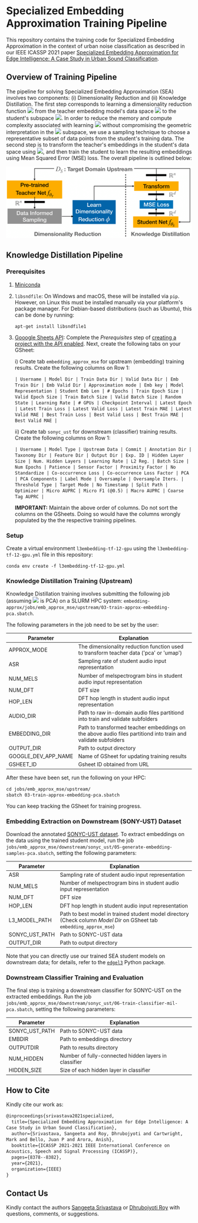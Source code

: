 # Specialized Embedding Approximation Training Pipeline
This repository contains the training code for Specialized Embedding Approximation in the context of urban noise classification as described in our IEEE ICASSP 2021 paper [Specialized Embedding Approximation for Edge Intelligence: A Case Study in Urban Sound Classification](https://ieeexplore.ieee.org/document/9414287).

## Overview of Training Pipeline
The pipeline for solving Specialized Embedding Approximation (SEA) involves two components: (i) Dimensionality Reduction and (ii) Knowledge Distillation. The first step corresponds to learning a dimensionality reduction function <img src="https://render.githubusercontent.com/render/math?math=\phi"> from the teacher embedding model's data space <img src="https://render.githubusercontent.com/render/math?math=\mathbb{R}^n"> to the student's subspace <img src="https://render.githubusercontent.com/render/math?math=\mathbb{R}^d">. In order to reduce the memory and compute complexity associated with learning <img src="https://render.githubusercontent.com/render/math?math=\phi"> without compromising the geometric interpretation in the <img src="https://render.githubusercontent.com/render/math?math=\mathbb{R}^d"> subspace, we use a sampling technique to choose a representative subset of data points from the student's training data. The second step is to transform the teacher's embeddings in the student's data space using <img src="https://render.githubusercontent.com/render/math?math=\phi">, and then train the student to learn the resulting embeddings using Mean Squared Error (MSE) loss. The overall pipeline is outlined below:

<img src="EA_Pipeline-1.png" alt="EA-Pipeline"/>

## Knowledge Distillation Pipeline
### Prerequisites
1. [Miniconda](https://docs.conda.io/en/latest/miniconda.html)
2. `libsndfile`: On Windows and macOS, these will be installed via `pip`. However, on Linux this must be installed manually via your platform's package manager. For Debian-based distributions (such as Ubuntu), this can be done by running:

    ```
    apt-get install libsndfile1
    ```
3. [Gooogle Sheets API](https://developers.google.com/sheets/api/quickstart/python#prerequisites): Complete the _Prerequisites_ step of [creating a project with the API enabled](https://developers.google.com/workspace/guides/create-project). Next, create the following tabs on your GSheet:

    i) Create tab `embedding_approx_mse` for upstream (embedding) training results. Create the following columns on Row 1:
    
       | Username | Model Dir | Train Data Dir | Valid Data Dir | Emb Train Dir | Emb Valid Dir | Approximation mode | Emb key | Model Representation | Student Emb Len | # Epochs | Train Epoch Size | Valid Epoch Size | Train Batch Size | Valid Batch Size | Random State | Learning Rate | # GPUs | Checkpoint Interval | Latest Epoch | Latest Train Loss | Latest Valid Loss | Latest Train MAE | Latest Valid MAE | Best Train Loss | Best Valid Loss | Best Train MAE | Best Valid MAE |
       
    ii) Create tab `sonyc_ust` for downstream (classifier) training results. Create the following columns on Row 1:
    
       | Username | Model Type | Upstream Data | Commit | Annotation Dir | Taxonomy Dir | Feature Dir | Output Dir | Exp. ID | Hidden Layer Size | Num. Hidden Layers | Learning Rate | L2 Reg. | Batch Size | Num Epochs | Patience | Sensor Factor | Proximity Factor | No Standardize | Co-occurrence Loss | Co-occurrence Loss Factor | PCA | PCA Components | Label Mode | Oversample | Oversample Iters. | Threshold Type | Target Mode | No Timestamp | Split Path | Optimizer | Micro AUPRC | Micro F1 (@0.5) | Macro AUPRC | Coarse Tag AUPRC |
       
     **IMPORTANT:** Maintain the above order of columns. Do not sort the columns on the GSheets. Doing so would have the columns wrongly populated by the the respective training pipelines.
    
### Setup
Create a virtual environment `l3embedding-tf-12-gpu` using the `l3embedding-tf-12-gpu.yml` file in this repository:
```
conda env create -f l3embedding-tf-12-gpu.yml
```

### Knowledge Distillation Training (Upstream)
Knowledge Distillation training involves submitting the following job (assuming <img src="https://render.githubusercontent.com/render/math?math=\phi"> is PCA) on a SLURM HPC system: `embedding-approx/jobs/emb_approx_mse/upstream/03-train-approx-embedding-pca.sbatch`.

The following parameters in the job need to be set by the user:

| Parameter           | Explanation                                                                                                   |
| ------------------- | ------------------------------------------------------------------------------------------------------------- |
| APPROX_MODE         | The dimensionality reduction function used to transform teacher data ('pca' or 'umap')                        |
| ASR                 | Sampling rate of student audio input representation                                                           |
| NUM_MELS            | Number of melspectrogram bins in student audio input representation                                           |
| NUM_DFT             | DFT size                                                                                                      |
| HOP_LEN             | DFT hop length in student audio input representation                                                          |
| AUDIO_DIR           | Path to raw in-domain audio files partitiond into train and validate subfolders                               |
| EMBEDDING_DIR       | Path to transformed teacher embeddings on the above audio files partitiond into train and validate subfolders |
| OUTPUT_DIR          | Path to output directory                                                                                      |
| GOOGLE_DEV_APP_NAME | Name of GSheet for updating training results                                                                  |
| GSHEET_ID           | Gsheet ID obtained from URL                                                                                   |

After these have been set, run the following on your HPC:
```
cd jobs/emb_approx_mse/upstream/
sbatch 03-train-approx-embedding-pca.sbatch
```

You can keep tracking the GSheet for training progress.

### Embedding Extraction on Downstream (SONY-UST) Dataset
Download the annotated [SONYC-UST dataset](https://zenodo.org/record/3693077#.YMJX_vlKiUk). To extract embeddings on the data using the trained student model, run the job `jobs/emb_approx_mse/downstream/sonyc_ust/05-generate-embedding-samples-pca.sbatch`, setting the following parameters: 

| Parameter           | Explanation                                                                                                   |
| ------------------- | ------------------------------------------------------------------------------------------------------------- |
| ASR                 | Sampling rate of student audio input representation                                                           |
| NUM_MELS            | Number of melspectrogram bins in student audio input representation                                           |
| NUM_DFT             | DFT size                                                                                                      |
| HOP_LEN             | DFT hop length in student audio input representation                                                          |
| L3_MODEL_PATH       | Path to best model in trained student model directory (Check column _Model Dir_ on GSheet tab `embedding_approx_mse`)                |
| SONYC_UST_PATH      | Path to SONYC-UST data                                                                                        |
| OUTPUT_DIR          | Path to output directory                                                                                      |

Note that you can directly use our trained SEA student models on downstream data; for details, refer to the [`edgel3`](https://pypi.org/project/edgel3/) Python package.

### Downstream Classifier Training and Evaluation
The final step is training a downstream classifier for SONYC-UST on the extracted embeddings. Run the job `jobs/emb_approx_mse/downstream/sonyc_ust/06-train-classifier-mil-pca.sbatch`, setting the following parameters:

| Parameter           | Explanation                                                                                                   |
| ------------------- | ------------------------------------------------------------------------------------------------------------- |
| SONYC_UST_PATH      | Path to SONYC-UST data                                                           |
| EMBDIR              | Path to embeddings directory                                                                        |
| OUTPUTDIR           | Path to results directory                                                                                                      |
| NUM_HIDDEN          | Number of fully-connected hidden layers in classifier                                                           |
| HIDDEN_SIZE         | Size of each hidden layer in classifier                 |

## How to Cite
Kindly cite our work as:

```
@inproceedings{srivastava2021specialized,
  title={Specialized Embedding Approximation for Edge Intelligence: A Case Study in Urban Sound Classification},
  author={Srivastava, Sangeeta and Roy, Dhrubojyoti and Cartwright, Mark and Bello, Juan P and Arora, Anish},
  booktitle={ICASSP 2021-2021 IEEE International Conference on Acoustics, Speech and Signal Processing (ICASSP)},
  pages={8378--8382},
  year={2021},
  organization={IEEE}
}
```

## Contact Us
Kindly contact the authors [Sangeeta Srivastava](mailto:srivastava.206@osu.edu) or [Dhrubojyoti Roy](mailto:roy.174@osu.edu) with questions, comments, or suggestions.
